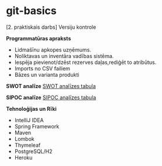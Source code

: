 # git-basics
[2. praktiskais darbs] Versiju kontrole

**Programmatūras apraksts**
- Lidmašīnu apkopes uzņēmums.
- Noliktavas un inventāra vadības sistēma.
- Iespēja pievienot/dzēst rezerves daļas,rediģēt to atribūtus. 
- Imports no CSV failiem
- Bāzes un varianta produkti

**SWOT analīze**
[SWOT analīzes tabula](images/SWOT.png)

**SIPOC analīze**
[SIPOC analīzes tabula](images/SIPOC.png)

**Tehnoloģijas un Rīki**
- IntelliJ IDEA
- Spring Framework
- Maven
- Lombok
- Thymeleaf
- PostgreSQL/H2
- Heroku
